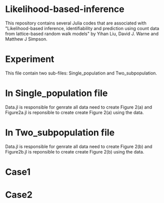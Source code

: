 # Likelihood-based-inference
 This repository contains several Julia codes that are associated with "Likelihood-based inference, identifiability and prediction using count data from lattice-based random walk models" by Yihan Liu, David J. Warne and Matthew J Simpson.

# Experiment
 This file contain two sub-files: Single_population and Two_subpopulation.
 # In Single_population file
  Data.jl is responsible for genrate all data need to create Figure 2(a) and Figure2a.jl is reponsible to create create Figure 2(a) using the data.
 # In Two_subpopulation file
  Data.jl is responsible for genrate all data need to create Figure 2(b) and Figure2b.jl is reponsible to create create Figure 2(b) using the data.

 # Case1
 # Case2
